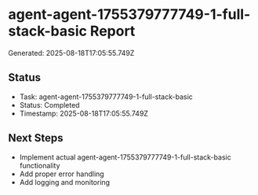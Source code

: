 # agent-agent-1755379777749-1-full-stack-basic Report

Generated: 2025-08-18T17:05:55.749Z

## Status
- Task: agent-agent-1755379777749-1-full-stack-basic
- Status: Completed
- Timestamp: 2025-08-18T17:05:55.749Z

## Next Steps
- Implement actual agent-agent-1755379777749-1-full-stack-basic functionality
- Add proper error handling
- Add logging and monitoring
